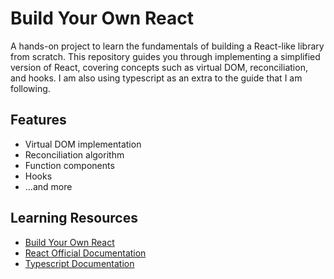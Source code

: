 # Build Your Own React

A hands-on project to learn the fundamentals of building a React-like library from scratch. This repository guides you through implementing a simplified version of React, covering concepts such as virtual DOM, reconciliation, and hooks. I am also using typescript as an extra to the guide that I am following.

## Features

- Virtual DOM implementation
- Reconciliation algorithm
- Function components
- Hooks
- ...and more

## Learning Resources

- [Build Your Own React](https://pomb.us/build-your-own-react/)
- [React Official Documentation](https://react.dev/)
- [Typescript Documentation](https://typescriptlang.org/)
